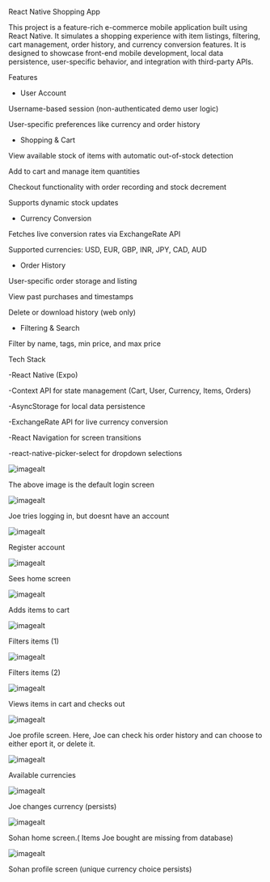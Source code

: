 React Native Shopping App

This project is a feature-rich e-commerce mobile application built using React Native. It simulates a shopping experience with item listings, filtering, cart management, order history, and currency conversion features. It is designed to showcase front-end mobile development, local data persistence, user-specific behavior, and integration with third-party APIs.

 Features

- User Account

Username-based session (non-authenticated demo user logic)

User-specific preferences like currency and order history

- Shopping & Cart

View available stock of items with automatic out-of-stock detection

Add to cart and manage item quantities

Checkout functionality with order recording and stock decrement

Supports dynamic stock updates

- Currency Conversion

Fetches live conversion rates via ExchangeRate API

Supported currencies: USD, EUR, GBP, INR, JPY, CAD, AUD

- Order History

User-specific order storage and listing

View past purchases and timestamps

Delete or download history (web only)

- Filtering & Search

Filter by name, tags, min price, and max price


Tech Stack

-React Native (Expo)

-Context API for state management (Cart, User, Currency, Items, Orders)

-AsyncStorage for local data persistence

-ExchangeRate API for live currency conversion

-React Navigation for screen transitions

-react-native-picker-select for dropdown selections


![imagealt](https://github.com/SohanSomaya/FinalProjectSubmission/blob/20cfee7f0e64cb5a04d5e62bcce20b446a6cc30a/my-js-shop-app/loginscreen.png)


The above image is the default login screen


![imagealt](https://github.com/SohanSomaya/FinalProjectSubmission/blob/20cfee7f0e64cb5a04d5e62bcce20b446a6cc30a/my-js-shop-app/joenoacc.png)

Joe tries logging in, but doesnt have an account


![imagealt](https://github.com/SohanSomaya/FinalProjectSubmission/blob/20cfee7f0e64cb5a04d5e62bcce20b446a6cc30a/my-js-shop-app/joeregacc.png)

Register account


![imagealt](https://github.com/SohanSomaya/FinalProjectSubmission/blob/20cfee7f0e64cb5a04d5e62bcce20b446a6cc30a/my-js-shop-app/joehomescreen.png)

Sees home screen

![imagealt](https://github.com/SohanSomaya/FinalProjectSubmission/blob/20cfee7f0e64cb5a04d5e62bcce20b446a6cc30a/my-js-shop-app/joeadditemstocart.png)


Adds items to cart



![imagealt](https://github.com/SohanSomaya/FinalProjectSubmission/blob/20cfee7f0e64cb5a04d5e62bcce20b446a6cc30a/my-js-shop-app/joefiltering1.png)


Filters items (1)

![imagealt](https://github.com/SohanSomaya/FinalProjectSubmission/blob/20cfee7f0e64cb5a04d5e62bcce20b446a6cc30a/my-js-shop-app/joefiltering2.png)


Filters items (2)


![imagealt](https://github.com/SohanSomaya/FinalProjectSubmission/blob/20cfee7f0e64cb5a04d5e62bcce20b446a6cc30a/my-js-shop-app/joecart.png)

Views items in cart and checks out


![imagealt](https://github.com/SohanSomaya/FinalProjectSubmission/blob/20cfee7f0e64cb5a04d5e62bcce20b446a6cc30a/my-js-shop-app/joeprofile.png)


Joe profile screen. Here, Joe can check his order history and can choose to either eport it, or delete it.


![imagealt](https://github.com/SohanSomaya/FinalProjectSubmission/blob/20cfee7f0e64cb5a04d5e62bcce20b446a6cc30a/my-js-shop-app/joe%20choose%20currency.png)

Available currencies


![imagealt](https://github.com/SohanSomaya/FinalProjectSubmission/blob/20cfee7f0e64cb5a04d5e62bcce20b446a6cc30a/my-js-shop-app/joecurrupdates.png)


Joe changes currency (persists)


![imagealt](https://github.com/SohanSomaya/FinalProjectSubmission/blob/20cfee7f0e64cb5a04d5e62bcce20b446a6cc30a/my-js-shop-app/sohanhome.png)

Sohan home screen.( Items Joe bought are missing from database)


![imagealt](https://github.com/SohanSomaya/FinalProjectSubmission/blob/20cfee7f0e64cb5a04d5e62bcce20b446a6cc30a/my-js-shop-app/sohanprofile.png)


Sohan profile screen (unique currency choice persists)


